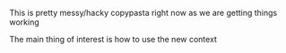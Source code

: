This is pretty messy/hacky copypasta right now as we are getting things working

The main thing of interest is how to use the new context 
